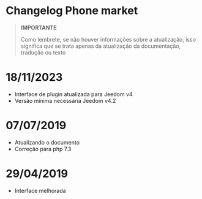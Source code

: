 # Changelog Phone market

>**IMPORTANTE**
>
>Como lembrete, se não houver informações sobre a atualização, isso significa que se trata apenas da atualização da documentação, tradução ou texto

# 18/11/2023

- Interface de plugin atualizada para Jeedom v4
- Versão mínima necessária Jeedom v4.2

# 07/07/2019

- Atualizando o documento
- Correção para php 7.3

# 29/04/2019

- Interface melhorada
